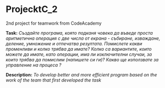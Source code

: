 # ProjecktC_2
2nd project for teamwork from CodeAcademy

__Task:__
_Създайте програма, която подканя човека да въведе проста аритметична операция с две числа от екрана_
_- събиране, изваждане, деление, умножение и отпечатва резултата. 
Помислете какви променливи и колко трябва да имате?
Колко са вариантите, които можете да имате, като операции,
има ли изключителни случаи, за които трябва да помислим (напишете си ги)?_
_Какво ще използвате за управление на процеса ?_

__Description:__
_To develop better and more efficient program based on the work of the team that first developed the task_
